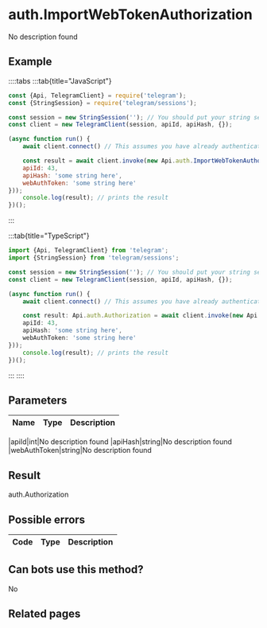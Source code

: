 # auth.ImportWebTokenAuthorization

No description found

## Example

::::tabs
:::tab{title="JavaScript"}
```js
const {Api, TelegramClient} = require('telegram');
const {StringSession} = require('telegram/sessions');

const session = new StringSession(''); // You should put your string session here
const client = new TelegramClient(session, apiId, apiHash, {});

(async function run() {
    await client.connect() // This assumes you have already authenticated with .start()

    const result = await client.invoke(new Api.auth.ImportWebTokenAuthorization({
    apiId: 43,
    apiHash: 'some string here',
    webAuthToken: 'some string here'
}));
    console.log(result); // prints the result
})();
```
:::

:::tab{title="TypeScript"}
```ts
import {Api, TelegramClient} from 'telegram';
import {StringSession} from 'telegram/sessions';

const session = new StringSession(''); // You should put your string session here
const client = new TelegramClient(session, apiId, apiHash, {});

(async function run() {
    await client.connect() // This assumes you have already authenticated with .start()

    const result: Api.auth.Authorization = await client.invoke(new Api.auth.ImportWebTokenAuthorization({
    apiId: 43,
    apiHash: 'some string here',
    webAuthToken: 'some string here'
}));
    console.log(result); // prints the result
})();
```
:::
::::



## Parameters

| Name | Type | Description |
| :--: | ---- | ----------- |

|apiId|int|No description found
|apiHash|string|No description found
|webAuthToken|string|No description found


## Result

auth.Authorization

## Possible errors

| Code | Type | Description |
| :--: | ---- | ----------- |



## Can bots use this method?

No

## Related pages


